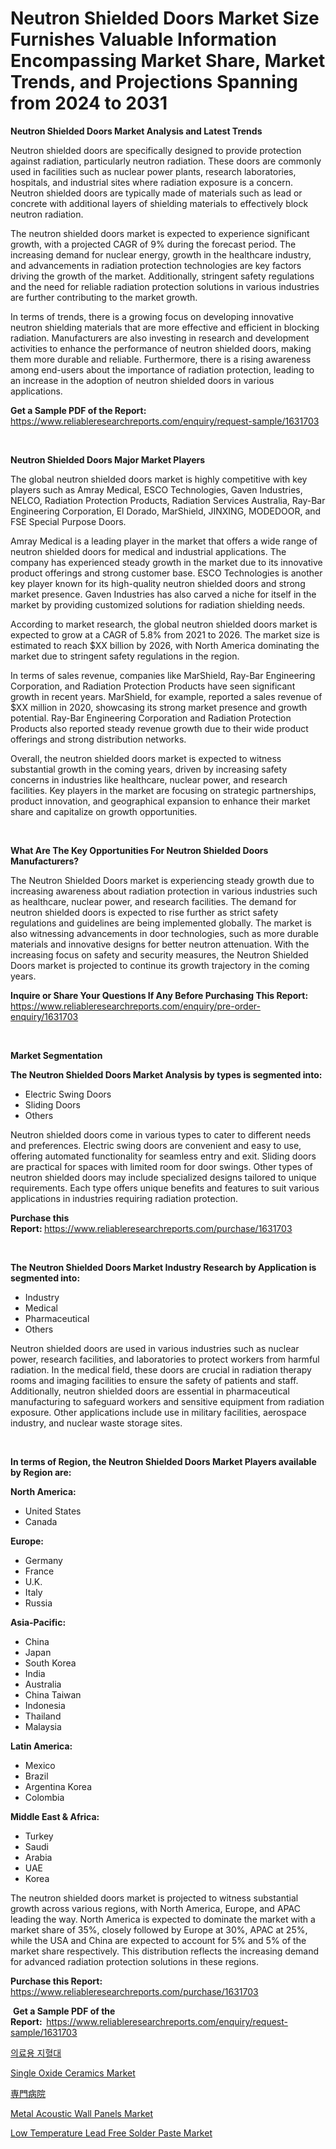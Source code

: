 <p><h1>Neutron Shielded Doors Market Size Furnishes Valuable Information Encompassing Market Share, Market Trends, and Projections Spanning from 2024 to 2031</h1></p><p><strong>Neutron Shielded Doors Market Analysis and Latest Trends</strong></p>
<p><p>Neutron shielded doors are specifically designed to provide protection against radiation, particularly neutron radiation. These doors are commonly used in facilities such as nuclear power plants, research laboratories, hospitals, and industrial sites where radiation exposure is a concern. Neutron shielded doors are typically made of materials such as lead or concrete with additional layers of shielding materials to effectively block neutron radiation.</p><p>The neutron shielded doors market is expected to experience significant growth, with a projected CAGR of 9% during the forecast period. The increasing demand for nuclear energy, growth in the healthcare industry, and advancements in radiation protection technologies are key factors driving the growth of the market. Additionally, stringent safety regulations and the need for reliable radiation protection solutions in various industries are further contributing to the market growth.</p><p>In terms of trends, there is a growing focus on developing innovative neutron shielding materials that are more effective and efficient in blocking radiation. Manufacturers are also investing in research and development activities to enhance the performance of neutron shielded doors, making them more durable and reliable. Furthermore, there is a rising awareness among end-users about the importance of radiation protection, leading to an increase in the adoption of neutron shielded doors in various applications.</p></p>
<p><strong>Get a Sample PDF of the Report:&nbsp;</strong> <a href="https://www.reliableresearchreports.com/enquiry/request-sample/1631703">https://www.reliableresearchreports.com/enquiry/request-sample/1631703</a></p>
<p>&nbsp;</p>
<p><strong>Neutron Shielded Doors Major Market Players</strong></p>
<p><p>The global neutron shielded doors market is highly competitive with key players such as Amray Medical, ESCO Technologies, Gaven Industries, NELCO, Radiation Protection Products, Radiation Services Australia, Ray-Bar Engineering Corporation, El Dorado, MarShield, JINXING, MODEDOOR, and FSE Special Purpose Doors. </p><p>Amray Medical is a leading player in the market that offers a wide range of neutron shielded doors for medical and industrial applications. The company has experienced steady growth in the market due to its innovative product offerings and strong customer base. ESCO Technologies is another key player known for its high-quality neutron shielded doors and strong market presence. Gaven Industries has also carved a niche for itself in the market by providing customized solutions for radiation shielding needs.</p><p>According to market research, the global neutron shielded doors market is expected to grow at a CAGR of 5.8% from 2021 to 2026. The market size is estimated to reach $XX billion by 2026, with North America dominating the market due to stringent safety regulations in the region.</p><p>In terms of sales revenue, companies like MarShield, Ray-Bar Engineering Corporation, and Radiation Protection Products have seen significant growth in recent years. MarShield, for example, reported a sales revenue of $XX million in 2020, showcasing its strong market presence and growth potential. Ray-Bar Engineering Corporation and Radiation Protection Products also reported steady revenue growth due to their wide product offerings and strong distribution networks.</p><p>Overall, the neutron shielded doors market is expected to witness substantial growth in the coming years, driven by increasing safety concerns in industries like healthcare, nuclear power, and research facilities. Key players in the market are focusing on strategic partnerships, product innovation, and geographical expansion to enhance their market share and capitalize on growth opportunities.</p></p>
<p>&nbsp;</p>
<p><strong>What Are The Key Opportunities For Neutron Shielded Doors Manufacturers?</strong></p>
<p><p>The Neutron Shielded Doors market is experiencing steady growth due to increasing awareness about radiation protection in various industries such as healthcare, nuclear power, and research facilities. The demand for neutron shielded doors is expected to rise further as strict safety regulations and guidelines are being implemented globally. The market is also witnessing advancements in door technologies, such as more durable materials and innovative designs for better neutron attenuation. With the increasing focus on safety and security measures, the Neutron Shielded Doors market is projected to continue its growth trajectory in the coming years.</p></p>
<p><strong>Inquire or Share Your Questions If Any Before Purchasing This Report:</strong> <a href="https://www.reliableresearchreports.com/enquiry/pre-order-enquiry/1631703">https://www.reliableresearchreports.com/enquiry/pre-order-enquiry/1631703</a></p>
<p>&nbsp;</p>
<p><strong>Market Segmentation</strong></p>
<p><strong>The Neutron Shielded Doors Market Analysis by types is segmented into:</strong></p>
<p><ul><li>Electric Swing Doors</li><li>Sliding Doors</li><li>Others</li></ul></p>
<p><p>Neutron shielded doors come in various types to cater to different needs and preferences. Electric swing doors are convenient and easy to use, offering automated functionality for seamless entry and exit. Sliding doors are practical for spaces with limited room for door swings. Other types of neutron shielded doors may include specialized designs tailored to unique requirements. Each type offers unique benefits and features to suit various applications in industries requiring radiation protection.</p></p>
<p><strong>Purchase this Report:&nbsp;</strong><a href="https://www.reliableresearchreports.com/purchase/1631703">https://www.reliableresearchreports.com/purchase/1631703</a></p>
<p>&nbsp;</p>
<p><strong>The Neutron Shielded Doors Market Industry Research by Application is segmented into:</strong></p>
<p><ul><li>Industry</li><li>Medical</li><li>Pharmaceutical</li><li>Others</li></ul></p>
<p><p>Neutron shielded doors are used in various industries such as nuclear power, research facilities, and laboratories to protect workers from harmful radiation. In the medical field, these doors are crucial in radiation therapy rooms and imaging facilities to ensure the safety of patients and staff. Additionally, neutron shielded doors are essential in pharmaceutical manufacturing to safeguard workers and sensitive equipment from radiation exposure. Other applications include use in military facilities, aerospace industry, and nuclear waste storage sites.</p></p>
<p>&nbsp;</p>
<p><strong>In terms of Region, the Neutron Shielded Doors Market Players available by Region are:</strong></p>
<p>
    <p> <strong> North America: </strong>
        <ul>
            <li>United States</li>
            <li>Canada</li>
        </ul>
        </p> 
    <p> <strong> Europe: </strong>
        <ul>
            <li>Germany</li>
            <li>France</li>
            <li>U.K.</li>
            <li>Italy</li>
            <li>Russia</li>
        </ul>
        </p> 
    <p> <strong> Asia-Pacific: </strong>
        <ul>
            <li>China</li>
            <li>Japan</li>
            <li>South Korea</li>
            <li>India</li>
            <li>Australia</li>
            <li>China Taiwan</li>
            <li>Indonesia</li>
            <li>Thailand</li>
            <li>Malaysia</li>
        </ul>
        </p> 
    <p> <strong> Latin America: </strong>
        <ul>
            <li>Mexico</li>
            <li>Brazil</li>
            <li>Argentina Korea</li>
            <li>Colombia</li>
        </ul>
        </p> 
    <p> <strong> Middle East & Africa: </strong>
        <ul>
            <li>Turkey</li>
            <li>Saudi</li>
            <li>Arabia</li>
            <li>UAE</li>
            <li>Korea</li>
        </ul>
    </p>
    </p>
<p><p>The neutron shielded doors market is projected to witness substantial growth across various regions, with North America, Europe, and APAC leading the way. North America is expected to dominate the market with a market share of 35%, closely followed by Europe at 30%, APAC at 25%, while the USA and China are expected to account for 5% and 5% of the market share respectively. This distribution reflects the increasing demand for advanced radiation protection solutions in these regions.</p></p>
<p><strong>Purchase this Report: </strong><a href="https://www.reliableresearchreports.com/purchase/1631703">https://www.reliableresearchreports.com/purchase/1631703</a></p>
<p>&nbsp;<strong>Get a Sample PDF of the Report:&nbsp;&nbsp;</strong><a href="https://www.reliableresearchreports.com/enquiry/request-sample/1631703">https://www.reliableresearchreports.com/enquiry/request-sample/1631703</a></p>
<p><strong></strong></p>
<p><p><a href="https://medium.com/@twb809904379/%EC%9D%98%EB%A3%8C-%ED%84%B4%ED%82%A4%ED%8A%B8-%EC%8B%9C%EC%9E%A5-%EC%8B%9C%EC%9E%A5-cagr-%EC%8B%9C%EC%9E%A5-%EB%8F%99%ED%96%A5-%EB%B0%8F-%EC%84%B1%EC%9E%A5-%EC%A0%84%EB%9E%B5%EC%97%90-%EB%8C%80%ED%95%9C-%ED%86%B5%EC%B0%B0%EB%A0%A5-0af18074032c">의료용 지혈대</a></p><p><a href="https://simplistic-meeting-7ee.notion.site/Single-Oxide-Ceramics-Market-Size-Global-Industry-Overview-Market-Segmentation-and-Forecast-2024--0527d83da21749939f628f30a4db9f03">Single Oxide Ceramics Market</a></p><p><a href="https://medium.com/@nettierutherford2023/%E5%B0%82%E9%96%80%E7%97%85%E9%99%A2%E5%B8%82%E5%A0%B4%E3%81%AF-%E5%B8%82%E5%A0%B4%E3%82%B7%E3%82%A7%E3%82%A2-%E5%B8%82%E5%A0%B4%E5%8B%95%E5%90%91-%E5%B8%82%E5%A0%B4%E6%88%90%E9%95%B7%E3%81%AB%E9%96%A2%E3%81%99%E3%82%8B%E6%83%85%E5%A0%B1%E3%82%92%E6%8F%90%E4%BE%9B%E3%81%97%E3%81%BE%E3%81%99-92db746d8dc3">専門病院</a></p><p><a href="https://view.publitas.com/reportprime-1/metal-acoustic-wall-panels-market-share-market-new-trends-analysis-report-by-type-by-application-by-end-use-by-region-and-segment-forecasts-2024-2031/">Metal Acoustic Wall Panels Market</a></p><p><a href="https://view.publitas.com/reportprime-1/low-temperature-lead-free-solder-paste-market-provides-detailed-segmentation-of-this-market-based-on-type-application-and-region-and-forecast-for-the-period-from-2024-2031/">Low Temperature Lead Free Solder Paste Market</a></p></p>